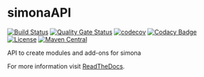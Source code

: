 # simonaAPI

[![Build Status](https://simona.ie3.e-technik.tu-dortmund.de/ci/buildStatus/icon?job=ie3-institute%2FsimonaAPI%2Fdev)](https://simona.ie3.e-technik.tu-dortmund.de/ci/job/ie3-institute/job/simonaAPI/job/dev/)
[![Quality Gate Status](https://simona.ie3.e-technik.tu-dortmund.de/sonar/api/project_badges/measure?project=edu.ie3%3AsimonaAPI&metric=alert_status)](https://simona.ie3.e-technik.tu-dortmund.de/sonar/dashboard?id=edu.ie3%3AsimonaAPI)
[![codecov](https://codecov.io/gh/ie3-institute/simonaAPI/branch/main/graph/badge.svg?token=REuC2kW3bH)](https://codecov.io/gh/ie3-institute/simonaAPI)
[![Codacy Badge](https://app.codacy.com/project/badge/Grade/eb6fd1faaeec420d9dee0439f843be62)](https://www.codacy.com/gh/ie3-institute/simonaAPI/dashboard?utm_source=github.com&amp;utm_medium=referral&amp;utm_content=ie3-institute/simonaAPI&amp;utm_campaign=Badge_Grade)
[![License](https://img.shields.io/github/license/ie3-institute/simonaAPI)](https://github.com/ie3-institute/simonaapi/blob/master/LICENSE)
[![Maven Central](https://img.shields.io/maven-central/v/com.github.ie3-institute/simonaAPI.svg?label=Maven%20Central)](https://search.maven.org/search?q=g:%22com.github.ie3-institute%22%20AND%20a:%22simonaAPI%22)


API to create modules and add-ons for simona

For more information visit [ReadTheDocs](https://simonaapi.readthedocs.io/latest/).
